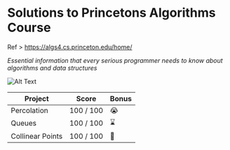 # Solutions to Princetons Algorithms Course

Ref > https://algs4.cs.princeton.edu/home/

*Essential information that
every serious programmer
needs to know about
algorithms and data structures*

![ Alt Text](https://algs4.cs.princeton.edu/14analysis/images/classifications.png)

| Project          | Score     | Bonus |
|------------------|-----------|-------|
| Percolation      | 100 / 100 | 😭    |
| Queues           | 100 / 100 | ⌛     |
| Collinear Points | 100 / 100 | 🏁    |



